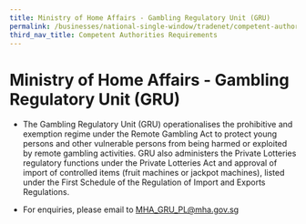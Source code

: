 ```yaml
---
title: Ministry of Home Affairs - Gambling Regulatory Unit (GRU)
permalink: /businesses/national-single-window/tradenet/competent-authorities-requirements/GRU
third_nav_title: Competent Authorities Requirements
---
```



# Ministry of Home Affairs - Gambling Regulatory Unit (GRU)

-   The Gambling Regulatory Unit (GRU) operationalises the prohibitive and exemption regime under the Remote Gambling Act to protect young persons and other vulnerable persons from being harmed or exploited by remote gambling activities. GRU also administers the Private Lotteries regulatory functions under the Private Lotteries Act and approval of import of controlled items (fruit machines or jackpot machines), listed under the First Schedule of the Regulation of Import and Exports Regulations.

-   For enquiries, please email to MHA_GRU_PL@mha.gov.sg
